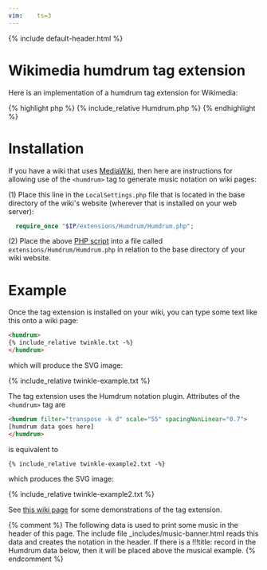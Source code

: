 ```yaml
---
vim:	ts=3
---
```


{% include default-header.html %}

# Wikimedia humdrum tag extension #

Here is an implementation of a humdrum tag extension for Wikimedia:

<div class="scrolling">
{% highlight php %}
{% include_relative Humdrum.php %}
{% endhighlight %}
</div>

# Installation #

If you have a wiki that uses <a target="_blank"
href="https://www.mediawiki.org/wiki/MediaWiki">MediaWiki</a>, then here
are instructions for allowing use of the `<humdrum>` tag to generate music
notation on wiki pages:

(1) Place this line in the `LocalSettings.php` file that is located in the
base directory of the wiki's website (wherever that is installed on your
web server):


```php
  require_once "$IP/extensions/Humdrum/Humdrum.php";
```

(2) Place the above <a target="_blank" href="Humdrum.php">PHP script</a>
into a file called `extensions/Humdrum/Humdrum.php` in relation to the
base directory of your wiki website.


# Example #

Once the tag extension is installed on your wiki, you can type some text like this onto a wiki page:


```html
<humdrum>
{% include_relative twinkle.txt -%}
</humdrum>
```

which will produce the SVG image:

{% include_relative twinkle-example.txt %}


The tag extension uses the Humdrum notation plugin.  Attributes of the `<humdrum>` tag are 

```html
<humdrum filter="transpose -k d" scale="55" spacingNonLinear="0.7">
[humdrum data goes here]
</humdrum>
```

is equivalent to

```html
{% include_relative twinkle-example2.txt -%}
```

which produces the SVG image:

{% include_relative twinkle-example2.txt %}







See <a target="_blank" href="http://wiki.ccarh.org/wiki/Humdrum_wiki_extension">this wiki page</a>
for some demonstrations of the tag extension.


{% comment %}
	The following data is used to print some music in the header of this page.
	The include file _includes/music-banner.html reads this data and creates
	the notation in the header.  If there is a !!!title: record in the
	Humdrum data below, then it will be placed above the musical example.
{% endcomment %}

<div style="display:none" id="title-notation-source">
!!!title: Haydn: String quartet in E major, op. 17/1 (H III:25), mvmt. 4: Finale: Presto, automatic piano reduction
{% include banner-scores/haydn-op17n1-04.krn %}
</div>
